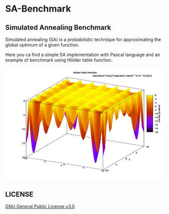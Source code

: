# SA-Benchmark
## Simulated Annealing Benchmark

Simulated annealing (SA) is a probabilistic technique for approximating the global optimum of a given function.

Here you ca find a simple SA implementation with Pascal language and an example of benchmark using Hölder table function.

![HölderTableFunction](plot\plot.PNG)

## LICENSE

[GNU General Public License v3.0](LICENSE)
